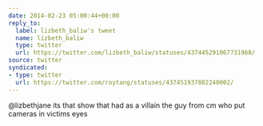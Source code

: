 ```yaml
---
date: 2014-02-23 05:00:44+00:00
reply_to:
  label: lizbeth_baliw's tweet
  name: lizbeth_baliw
  type: twitter
  url: https://twitter.com/lizbeth_baliw/statuses/437445291067731968/
source: twitter
syndicated:
- type: twitter
  url: https://twitter.com/roytang/statuses/437451937802240002/
---
```


@lizbethjane its that show that had as a villain the guy from cm who put cameras in victims eyes